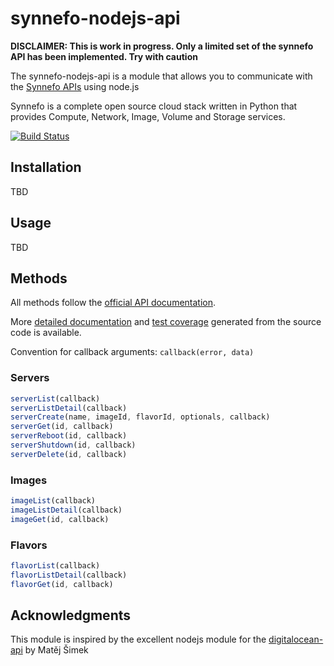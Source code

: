 synnefo-nodejs-api
==================

**DISCLAIMER: This is work in progress. Only a limited set of the synnefo API has been implemented. Try with caution**

The synnefo-nodejs-api is a module that allows you to communicate with the [Synnefo APIs](https://www.digitalocean.com/api) using node.js

Synnefo is a complete open source cloud stack written in Python that provides Compute, Network, Image, Volume and Storage services.

[![Build Status](https://travis-ci.org/skanct/synnefo-nodejs-api.svg?branch=travis-ci)](https://travis-ci.org/skanct/synnefo-nodejs-api) 

## Installation

TBD

## Usage

TBD

## Methods

All methods follow the [official API documentation](https://www.synnefo.org/docs/synnefo/latest/api-guide.html).

More [detailed documentation](https://skanct.github.io/synnefo-nodejs-api/) and [test coverage](https://skanct.github.io/synnefo-nodejs-api/lcov-report) generated from the source code is available. 

Convention for callback arguments: `callback(error, data)`

### Servers

```js
serverList(callback)
serverListDetail(callback)
serverCreate(name, imageId, flavorId, optionals, callback)
serverGet(id, callback)
serverReboot(id, callback)
serverShutdown(id, callback)
serverDelete(id, callback)
```

### Images

```js
imageList(callback)
imageListDetail(callback)
imageGet(id, callback)
```

### Flavors

```js
flavorList(callback)
flavorListDetail(callback)
flavorGet(id, callback)
```

## Acknowledgments

This module is inspired by the excellent nodejs module for the [digitalocean-api](https://github.com/enzy/digitalocean-api) by Matěj Šimek